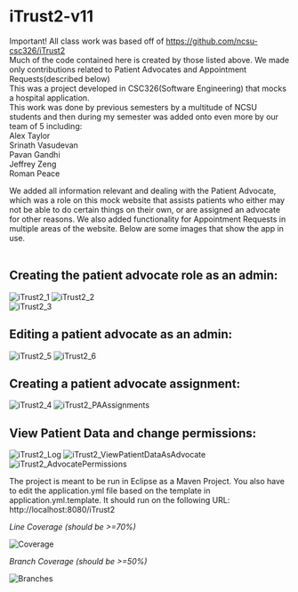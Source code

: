 

# iTrust2-v11
Important! All class work was based off of https://github.com/ncsu-csc326/iTrust2 <br>
Much of the code contained here is created by those listed above. We made only contributions related to Patient Advocates and Appointment Requests(described below) <br>
This was a project developed in CSC326(Software Engineering) that mocks a hospital application.<br>
This work was done by previous semesters by a multitude of NCSU students and then during my semester was added onto even more by our team of 5 including:<br>
Alex Taylor<br>
Srinath Vasudevan<br>
Pavan Gandhi<br>
Jeffrey Zeng<br>
Roman Peace<br>

We added all information relevant and dealing with the Patient Advocate, which was a role on this mock website that assists patients who either may not be able to do certain things on their own, or are assigned an advocate for other reasons. We also added functionality for Appointment Requests in multiple areas of the website. Below are some images that show the app in use.<br><br>

## Creating the patient advocate role as an admin:
![iTrust2_1](https://github.com/alex-taylor458/CSC326-SoftwareEngineering/assets/40243091/4ca5561e-44fe-4069-86ee-f1bb5b11f7b2)
![iTrust2_2](https://github.com/alex-taylor458/CSC326-SoftwareEngineering/assets/40243091/3dd56739-62e3-4fbf-805a-6a6efc334e03)<br>
![iTrust2_3](https://github.com/alex-taylor458/CSC326-SoftwareEngineering/assets/40243091/dea7a30f-a79a-4917-9e36-24f19d28558a)



## Editing a patient advocate as an admin:
![iTrust2_5](https://github.com/alex-taylor458/CSC326-SoftwareEngineering/assets/40243091/799b9fbc-6b42-422f-b091-29aec4bfd1e2)
![iTrust2_6](https://github.com/alex-taylor458/CSC326-SoftwareEngineering/assets/40243091/aa17b9a3-7b32-4444-8969-d8c67b4283ec)



## Creating a patient advocate assignment:
![iTrust2_4](https://github.com/alex-taylor458/CSC326-SoftwareEngineering/assets/40243091/ec3eee98-12bc-4fce-9839-51cd877db087)
![iTrust2_PAAssignments](https://github.com/alex-taylor458/CSC326-SoftwareEngineering/assets/40243091/6787deec-dff1-48cb-b3ca-68280c50dd2e)



## View Patient Data and change permissions:
![iTrust2_Log](https://github.com/alex-taylor458/CSC326-SoftwareEngineering/assets/40243091/9f6c6556-5c65-4a3c-9889-8f75b173db07)
![iTrust2_ViewPatientDataAsAdvocate](https://github.com/alex-taylor458/CSC326-SoftwareEngineering/assets/40243091/9ffbf553-d670-4192-b1f8-08ebee4544f2)
![iTrust2_AdvocatePermissions](https://github.com/alex-taylor458/CSC326-SoftwareEngineering/assets/40243091/13e5a463-0ff3-4f97-828d-9a87a56a1873)

The project is meant to be run in Eclipse as a Maven Project. You also have to edit the application.yml file based on the template in application.yml.template.
It should run on the following URL:
http://localhost:8080/iTrust2

*Line Coverage (should be >=70%)*

![Coverage](.github/badges/jacoco.svg)

*Branch Coverage (should be >=50%)*

![Branches](.github/badges/branches.svg)
